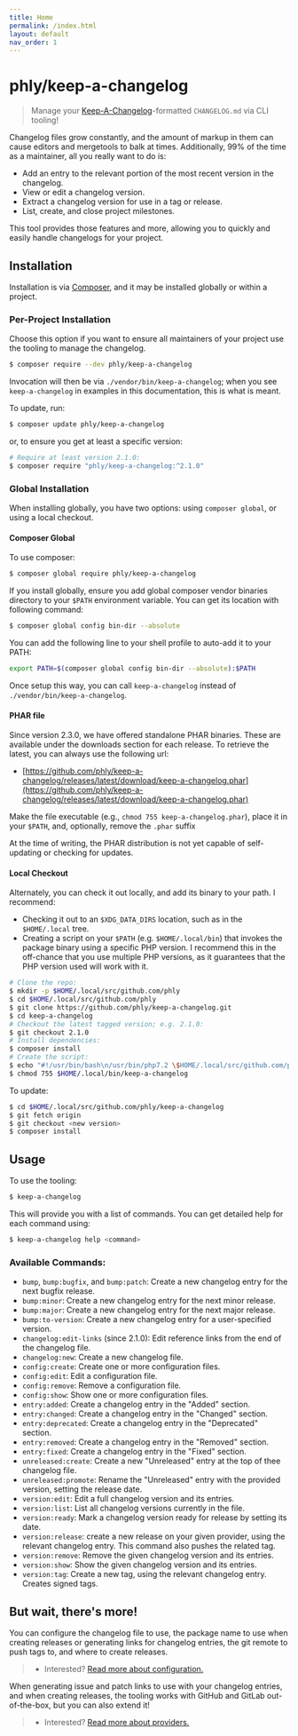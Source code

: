 ```yaml
---
title: Home
permalink: /index.html
layout: default
nav_order: 1
---
```


# phly/keep-a-changelog

> Manage your [Keep-A-Changelog](https://keepachangelog.com)-formatted
> `CHANGELOG.md` via CLI tooling!

Changelog files grow constantly, and the amount of markup in them can cause
editors and mergetools to balk at times. Additionally, 99% of the time as a
maintainer, all you really want to do is:

- Add an entry to the relevant portion of the most recent version in the
  changelog.
- View or edit a changelog version.
- Extract a changelog version for use in a tag or release.
- List, create, and close project milestones.

This tool provides those features and more, allowing you to quickly and easily
handle changelogs for your project.

## Installation

Installation is via [Composer](https://getcomposer.org), and it may be installed
globally or within a project.

### Per-Project Installation

Choose this option if you want to ensure all maintainers of your project use the
tooling to manage the changelog.

```bash
$ composer require --dev phly/keep-a-changelog
```

Invocation will then be via `./vendor/bin/keep-a-changelog`; when you see
`keep-a-changelog` in examples in this documentation, this is what is meant.

To update, run:

```bash
$ composer update phly/keep-a-changelog
```

or, to ensure you get at least a specific version:

```bash
# Require at least version 2.1.0:
$ composer require "phly/keep-a-changelog:^2.1.0"
```

### Global Installation

When installing globally, you have two options: using `composer global`, or
using a local checkout.

#### Composer Global

To use composer:

```bash
$ composer global require phly/keep-a-changelog
```

If you install globally, ensure you add global composer vendor binaries
directory to your `$PATH` environment variable. You can get its location with
following command:

```bash
$ composer global config bin-dir --absolute
```

You can add the following line to your shell profile to auto-add it to your PATH:

```bash
export PATH=$(composer global config bin-dir --absolute):$PATH
```

Once setup this way, you can call `keep-a-changelog` instead of
`./vendor/bin/keep-a-changelog`.

#### PHAR file

Since version 2.3.0, we have offered standalone PHAR binaries. These are
available under the downloads section for each release. To retrieve the latest,
you can always use the following url:

- [https://github.com/phly/keep-a-changelog/releases/latest/download/keep-a-changelog.phar](https://github.com/phly/keep-a-changelog/releases/latest/download/keep-a-changelog.phar)

Make the file executable (e.g., `chmod 755 keep-a-changelog.phar`), place it in
your `$PATH`, and, optionally, remove the `.phar` suffix

At the time of writing, the PHAR distribution is not yet capable of
self-updating or checking for updates.

#### Local Checkout

Alternately, you can check it out locally, and add its binary to your path. I
recommend:

- Checking it out to an `$XDG_DATA_DIRS` location, such as in the `$HOME/.local` tree.
- Creating a script on your `$PATH` (e.g. `$HOME/.local/bin`) that invokes the
  package binary using a specific PHP version. I recommend this in the
  off-chance that you use multiple PHP versions, as it guarantees that the PHP
  version used will work with it.

```bash
# Clone the repo:
$ mkdir -p $HOME/.local/src/github.com/phly
$ cd $HOME/.local/src/github.com/phly
$ git clone https://github.com/phly/keep-a-changelog.git
$ cd keep-a-changelog
# Checkout the latest tagged version; e.g. 2.1.0:
$ git checkout 2.1.0
# Install dependencies:
$ composer install
# Create the script:
$ echo "#!/usr/bin/bash\n/usr/bin/php7.2 \$HOME/.local/src/github.com/phly/keep-a-changelog/bin/keep-a-changelog \$@" > $HOME/.local/bin/keep-a-changelog
$ chmod 755 $HOME/.local/bin/keep-a-changelog
```

To update:

```bash
$ cd $HOME/.local/src/github.com/phly/keep-a-changelog
$ git fetch origin
$ git checkout <new version>
$ composer install
```

## Usage

To use the tooling:

```bash
$ keep-a-changelog
```

This will provide you with a list of commands. You can get detailed help for
each command using:

```bash
$ keep-a-changelog help <command>
```

### Available Commands:

- `bump`, `bump:bugfix`, and `bump:patch`: Create a new changelog entry for the
  next bugfix release.
- `bump:minor`: Create a new changelog entry for the next minor release.
- `bump:major`: Create a new changelog entry for the next major release.
- `bump:to-version`: Create a new changelog entry for a user-specified version.
- `changelog:edit-links` (since 2.1.0): Edit reference links from the end of the
  changelog file.
- `changelog:new`: Create a new changelog file.
- `config:create`: Create one or more configuration files.
- `config:edit`: Edit a configuration file.
- `config:remove`: Remove a configuration file.
- `config:show`: Show one or more configuration files.
- `entry:added`: Create a changelog entry in the "Added" section.
- `entry:changed`: Create a changelog entry in the "Changed" section.
- `entry:deprecated`: Create a changelog entry in the "Deprecated" section.
- `entry:removed`: Create a changelog entry in the "Removed" section.
- `entry:fixed`: Create a changelog entry in the "Fixed" section.
- `unreleased:create`: Create a new "Unreleased" entry at the top of thee
  changelog file.
- `unreleased:promote`: Rename the "Unreleased" entry with the provided version,
  setting the release date.
- `version:edit`: Edit a full changelog version and its entries.
- `version:list`: List all changelog versions currently in the file.
- `version:ready`: Mark a changelog version ready for release by setting its date.
- `version:release`: create a new release on your given provider, using the
  relevant changelog entry. This command also pushes the related tag.
- `version:remove`: Remove the given changelog version and its entries.
- `version:show`: Show the given changelog version and its entries.
- `version:tag`: Create a new tag, using the relevant changelog entry. Creates
  signed tags.

## But wait, there's more!

You can configure the changelog file to use, the package name to use when
creating releases or generating links for changelog entries, the git remote to
push tags to, and where to create releases.

> - Interested? [Read more about configuration.](config.md)

When generating issue and patch links to use with your changelog entries, and
when creating releases, the tooling works with GitHub and GitLab out-of-the-box,
but you can also extend it! 

> - Interested? [Read more about providers.](providers.md)

